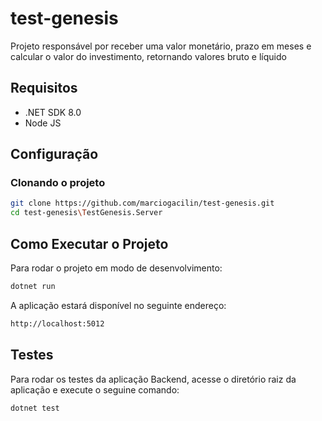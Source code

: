 # test-genesis
Projeto responsável por receber uma valor monetário, prazo em meses e calcular o valor do investimento, retornando valores bruto e líquido
## Requisitos
- .NET SDK 8.0
- Node JS
## Configuração
### Clonando o projeto
```bash
git clone https://github.com/marciogacilin/test-genesis.git
cd test-genesis\TestGenesis.Server
```
## Como Executar o Projeto
Para rodar o projeto em modo de desenvolvimento:
```bash
dotnet run
```
A aplicação estará disponível no seguinte endereço:
```bash
http://localhost:5012
```
## Testes
Para rodar os testes da aplicação Backend, acesse o diretório raiz da aplicação e execute o seguine comando:
```bash
dotnet test
```
